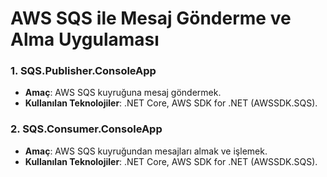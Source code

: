 # AWS SQS ile Mesaj Gönderme ve Alma Uygulaması

### 1. SQS.Publisher.ConsoleApp
- **Amaç**: AWS SQS kuyruğuna mesaj göndermek.
- **Kullanılan Teknolojiler**: .NET Core, AWS SDK for .NET (AWSSDK.SQS).

### 2. SQS.Consumer.ConsoleApp
- **Amaç**: AWS SQS kuyruğundan mesajları almak ve işlemek.
- **Kullanılan Teknolojiler**: .NET Core, AWS SDK for .NET (AWSSDK.SQS).

